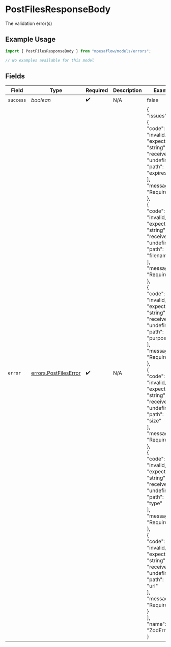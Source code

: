 # PostFilesResponseBody

The validation error(s)

## Example Usage

```typescript
import { PostFilesResponseBody } from "mpesaflow/models/errors";

// No examples available for this model
```

## Fields

| Field                                                                                                                                                                                                                                                                                                                                                                                                                                                                                                                                                                                                                                                                                                                                                                                | Type                                                                                                                                                                                                                                                                                                                                                                                                                                                                                                                                                                                                                                                                                                                                                                                 | Required                                                                                                                                                                                                                                                                                                                                                                                                                                                                                                                                                                                                                                                                                                                                                                             | Description                                                                                                                                                                                                                                                                                                                                                                                                                                                                                                                                                                                                                                                                                                                                                                          | Example                                                                                                                                                                                                                                                                                                                                                                                                                                                                                                                                                                                                                                                                                                                                                                              |
| ------------------------------------------------------------------------------------------------------------------------------------------------------------------------------------------------------------------------------------------------------------------------------------------------------------------------------------------------------------------------------------------------------------------------------------------------------------------------------------------------------------------------------------------------------------------------------------------------------------------------------------------------------------------------------------------------------------------------------------------------------------------------------------ | ------------------------------------------------------------------------------------------------------------------------------------------------------------------------------------------------------------------------------------------------------------------------------------------------------------------------------------------------------------------------------------------------------------------------------------------------------------------------------------------------------------------------------------------------------------------------------------------------------------------------------------------------------------------------------------------------------------------------------------------------------------------------------------ | ------------------------------------------------------------------------------------------------------------------------------------------------------------------------------------------------------------------------------------------------------------------------------------------------------------------------------------------------------------------------------------------------------------------------------------------------------------------------------------------------------------------------------------------------------------------------------------------------------------------------------------------------------------------------------------------------------------------------------------------------------------------------------------ | ------------------------------------------------------------------------------------------------------------------------------------------------------------------------------------------------------------------------------------------------------------------------------------------------------------------------------------------------------------------------------------------------------------------------------------------------------------------------------------------------------------------------------------------------------------------------------------------------------------------------------------------------------------------------------------------------------------------------------------------------------------------------------------ | ------------------------------------------------------------------------------------------------------------------------------------------------------------------------------------------------------------------------------------------------------------------------------------------------------------------------------------------------------------------------------------------------------------------------------------------------------------------------------------------------------------------------------------------------------------------------------------------------------------------------------------------------------------------------------------------------------------------------------------------------------------------------------------ |
| `success`                                                                                                                                                                                                                                                                                                                                                                                                                                                                                                                                                                                                                                                                                                                                                                            | *boolean*                                                                                                                                                                                                                                                                                                                                                                                                                                                                                                                                                                                                                                                                                                                                                                            | :heavy_check_mark:                                                                                                                                                                                                                                                                                                                                                                                                                                                                                                                                                                                                                                                                                                                                                                   | N/A                                                                                                                                                                                                                                                                                                                                                                                                                                                                                                                                                                                                                                                                                                                                                                                  | false                                                                                                                                                                                                                                                                                                                                                                                                                                                                                                                                                                                                                                                                                                                                                                                |
| `error`                                                                                                                                                                                                                                                                                                                                                                                                                                                                                                                                                                                                                                                                                                                                                                              | [errors.PostFilesError](../../models/errors/postfileserror.md)                                                                                                                                                                                                                                                                                                                                                                                                                                                                                                                                                                                                                                                                                                                       | :heavy_check_mark:                                                                                                                                                                                                                                                                                                                                                                                                                                                                                                                                                                                                                                                                                                                                                                   | N/A                                                                                                                                                                                                                                                                                                                                                                                                                                                                                                                                                                                                                                                                                                                                                                                  | {<br/>"issues": [<br/>{<br/>"code": "invalid_type",<br/>"expected": "string",<br/>"received": "undefined",<br/>"path": [<br/>"expires_at"<br/>],<br/>"message": "Required"<br/>},<br/>{<br/>"code": "invalid_type",<br/>"expected": "string",<br/>"received": "undefined",<br/>"path": [<br/>"filename"<br/>],<br/>"message": "Required"<br/>},<br/>{<br/>"code": "invalid_type",<br/>"expected": "string",<br/>"received": "undefined",<br/>"path": [<br/>"purpose"<br/>],<br/>"message": "Required"<br/>},<br/>{<br/>"code": "invalid_type",<br/>"expected": "string",<br/>"received": "undefined",<br/>"path": [<br/>"size"<br/>],<br/>"message": "Required"<br/>},<br/>{<br/>"code": "invalid_type",<br/>"expected": "string",<br/>"received": "undefined",<br/>"path": [<br/>"type"<br/>],<br/>"message": "Required"<br/>},<br/>{<br/>"code": "invalid_type",<br/>"expected": "string",<br/>"received": "undefined",<br/>"path": [<br/>"url"<br/>],<br/>"message": "Required"<br/>}<br/>],<br/>"name": "ZodError"<br/>} |